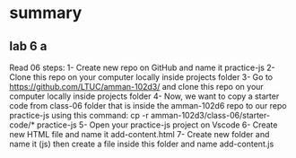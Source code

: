 # summary 
## lab 6 a
Read 06 steps:
1- Create new repo on GitHub and name it practice-js
2- Clone this repo on your computer locally inside projects folder
3- Go to https://github.com/LTUC/amman-102d3/ and clone this repo on your computer locally
inside projects folder
4- Now, we want to copy a starter code from class-06 folder that is inside the amman-102d6 repo
to our repo practice-js using this command:
cp -r amman-102d3/class-06/starter-code/* practice-js
5- Open your practice-js project on Vscode
6- Create new HTML file and name it add-content.html 
7- Create new folder and name it (js) then create a file inside this folder and name add-content.js


